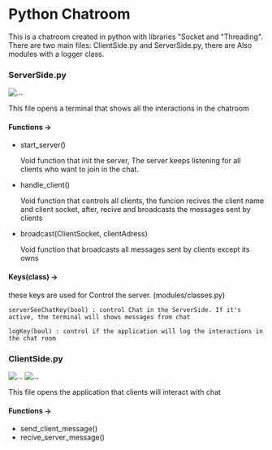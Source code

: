 # Python Chatroom
<p>This is a chatroom created in python with libraries "Socket and "Threading". There are two main files: ClientSide.py and ServerSide.py, there are Also modules with a logger class.</p>

### ServerSide.py
<img src="https://github.com/Aiko-sys/python-chatroom/blob/preview/ServerSide.png" alt="...">

<p>This file opens a terminal that shows all the interactions in the chatroom</p>

#### Functions ->
<ul>
  <li>start_server()
    <p>Void function that init the server, The server keeps listening for all clients who want to join in the chat.</p>
  </li>
  <li>
    handle_client()
    <p>Void function that controls all clients, the funcion recives the client name and client socket, after, recive and broadcasts the messages sent by clients</p>
  </li>
  <li>
    broadcast(ClientSocket, clientAdress)
    <p>Void function that broadcasts all messages sent by clients except its owns</p>
  </li>
</ul>

#### Keys(class) ->
<p>these keys are used for Control the server. (modules/classes.py)</p>
<code>serverSeeChatKey(bool) : control Chat in the ServerSide. If it's active, the terminal will shows messages from chat<br>
logKey(bool) : control if the application will log the interactions in the chat room</code>

### ClientSide.py

<img src="https://github.com/AAiko-sys/python-chatroom/blob/preview/ClientSideWelcome.png" alt="...">
<img src="https://github.com/AAiko-sys/python-chatroom/blob/preview/ClientSideChat.png" alt="...">

<p>This file opens the application that clients will interact with chat</p>

#### Functions ->
<ul>
  <li>send_client_message()
  </li>
  <li>
    recive_server_message()
  
  </li>
</ul>
